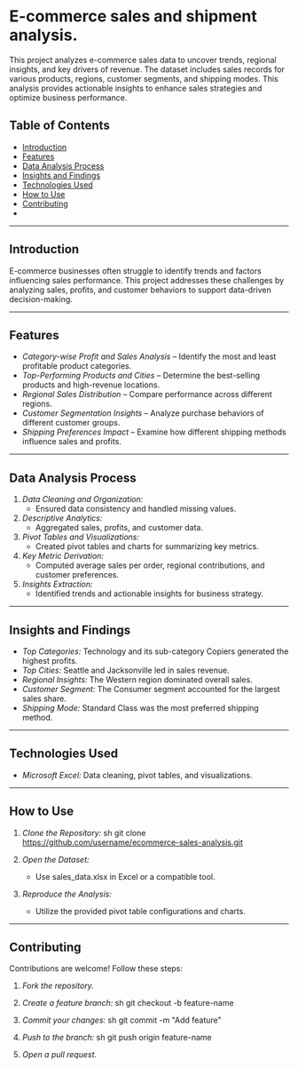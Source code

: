# E-commerce sales  and shipment analysis.

This project analyzes e-commerce sales data to uncover trends, regional insights, and key drivers of revenue. The dataset includes sales records for various products, regions, customer segments, and shipping modes. This analysis provides actionable insights to enhance sales strategies and optimize business performance.

## Table of Contents
- [Introduction](#introduction)
- [Features](#features)
- [Data Analysis Process](#data-analysis-process)
- [Insights and Findings](#insights-and-findings)
- [Technologies Used](#technologies-used)
- [How to Use](#how-to-use)
- [Contributing](#contributing)
-

---

## Introduction
E-commerce businesses often struggle to identify trends and factors influencing sales performance. This project addresses these challenges by analyzing sales, profits, and customer behaviors to support data-driven decision-making.

---

## Features
- *Category-wise Profit and Sales Analysis* – Identify the most and least profitable product categories.
- *Top-Performing Products and Cities* – Determine the best-selling products and high-revenue locations.
- *Regional Sales Distribution* – Compare performance across different regions.
- *Customer Segmentation Insights* – Analyze purchase behaviors of different customer groups.
- *Shipping Preferences Impact* – Examine how different shipping methods influence sales and profits.

---

## Data Analysis Process
1. *Data Cleaning and Organization:*
   - Ensured data consistency and handled missing values.
2. *Descriptive Analytics:*
   - Aggregated sales, profits, and customer data.
3. *Pivot Tables and Visualizations:*
   - Created pivot tables and charts for summarizing key metrics.
4. *Key Metric Derivation:*
   - Computed average sales per order, regional contributions, and customer preferences.
5. *Insights Extraction:*
   - Identified trends and actionable insights for business strategy.

---

## Insights and Findings
- *Top Categories:* Technology and its sub-category Copiers generated the highest profits.
- *Top Cities:* Seattle and Jacksonville led in sales revenue.
- *Regional Insights:* The Western region dominated overall sales.
- *Customer Segment:* The Consumer segment accounted for the largest sales share.
- *Shipping Mode:* Standard Class was the most preferred shipping method.

---

## Technologies Used
- *Microsoft Excel:* Data cleaning, pivot tables, and visualizations.
  
---

## How to Use
1. *Clone the Repository:*
   sh
   git clone https://github.com/username/ecommerce-sales-analysis.git
   
2. *Open the Dataset:*
   - Use sales_data.xlsx in Excel or a compatible tool.
3. *Reproduce the Analysis:*
   - Utilize the provided pivot table configurations and charts.


---

## Contributing
Contributions are welcome! Follow these steps:
1. *Fork the repository.*
2. *Create a feature branch:*
   sh
   git checkout -b feature-name
   
3. *Commit your changes:*
   sh
   git commit -m "Add feature"
   
4. *Push to the branch:*
   sh
   git push origin feature-name
   
5. *Open a pull request.*
